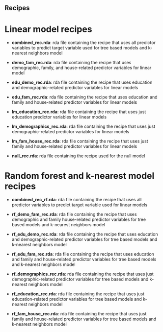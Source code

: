 ## Recipes

# Linear model recipes

- **combined_rec.rda**:  rda file containing the recipe that uses all predictor variables to predict target variable used for tree based models and k-nearest neighbors model

- **demo_fam_rec.rda**: rda file containing the recipe that uses demographic, family, and house-related predictor variables for linear model
- **edu_demo_rec.rda**: rda file containing the recipe that uses education and demographic-related predictor variables for linear models
- **edu_fam_rec.rda**:  rda file containing the recipe that uses education and family and house-related predictor variables for linear models

- **lm_education_rec.rda**:  rda file containing the recipe that uses just education predictor variables for linear models
- **lm_demographics_rec.rda**: rda file containing the recipe that uses just demographic-related predictor variables for linear models
- **lm_fam_house_rec.rda**: rda file containing the recipe that uses just family and house-related predictor variables for linear models

- **null_rec.rda**: rda file containing the recipe used for the null model


# Random forest and k-nearest model recipes

- **combined_rec_rf.rda**: rda file containing the recipe that uses all predictor variables to predict target variable used for linear models

- **rf_demo_fam_rec.rda**: rda file containing the recipe that uses demographic and family house-related predictor variables for tree based models and k-nearest neighbors model
- **rf_edu_demo_rec.rda**: rda file containing the recipe that uses education and demographic-related predictor variables for tree based models and k-nearest neighbors model
- **rf_edu_fam_rec.rda**: rda file containing the recipe that uses education and family and house-related predictor variables for tree based models and k-nearest neighbors model

- **rf_demographics_rec.rda**: rda file containing the recipe that uses just demographic-related predictor variables for tree based models and k-nearest neighbors model
- **rf_education_rec.rda**: rda file containing the recipe that uses just education-related predictor variables for tree based models and k-nearest neighbors model
- **rf_fam_house_rec.rda**: rda file containing the recipe that uses just family and house-related predictor variables for tree based models and k-nearest neighbors model



